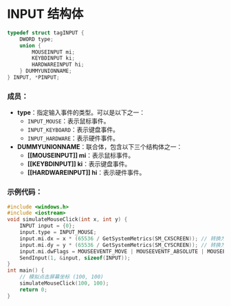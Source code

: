 # INPUT 结构体

```cpp
typedef struct tagINPUT {
    DWORD type;
    union {
        MOUSEINPUT mi;
        KEYBDINPUT ki;
        HARDWAREINPUT hi;
    } DUMMYUNIONNAME;
} INPUT, *PINPUT;
```

### **成员：**

- **type**：指定输入事件的类型。可以是以下之一：
  - `INPUT_MOUSE`：表示鼠标事件。
  - `INPUT_KEYBOARD`：表示键盘事件。
  - `INPUT_HARDWARE`：表示硬件事件。
- **DUMMYUNIONNAME**：联合体，包含以下三个结构体之一：
  - **[[MOUSEINPUT]] mi**：表示鼠标事件。
  - **[[KEYBDINPUT]] ki**：表示键盘事件。
  - **[[HARDWAREINPUT]] hi**：表示硬件事件。

### 示例代码：

```C++
#include <windows.h>
#include <iostream>
void simulateMouseClick(int x, int y) {
    INPUT input = {0};
    input.type = INPUT_MOUSE;
    input.mi.dx = x * (65536 / GetSystemMetrics(SM_CXSCREEN)); // 转换为绝对坐标
    input.mi.dy = y * (65536 / GetSystemMetrics(SM_CYSCREEN)); // 转换为绝对坐标
    input.mi.dwFlags = MOUSEEVENTF_MOVE | MOUSEEVENTF_ABSOLUTE | MOUSEEVENTF_LEFTDOWN | MOUSEEVENTF_LEFTUP;
    SendInput(1, &input, sizeof(INPUT));
}
int main() {
    // 模拟点击屏幕坐标 (100, 100)
    simulateMouseClick(100, 100);
    return 0;
}
